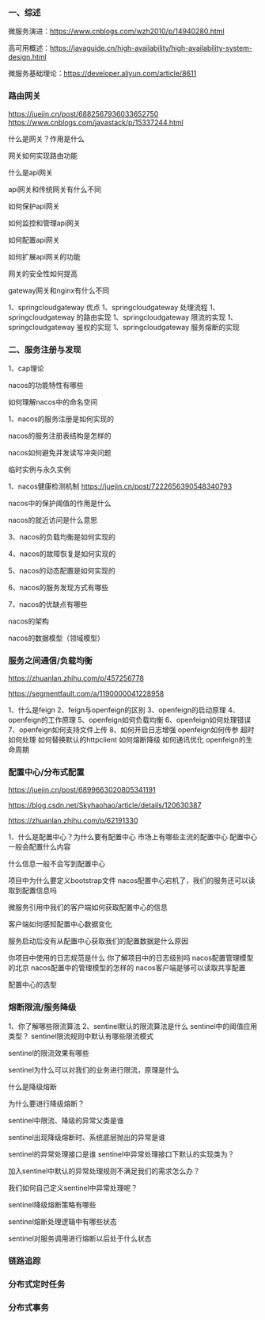 ### 一、综述
微服务演进：https://www.cnblogs.com/wzh2010/p/14940280.html

高可用概述：https://javaguide.cn/high-availability/high-availability-system-design.html

微服务基础理论：https://developer.aliyun.com/article/8611

### 路由网关
https://juejin.cn/post/6882567936033652750
https://www.cnblogs.com/javastack/p/15337244.html

什么是网关？作用是什么

网关如何实现路由功能

什么是api网关

api网关和传统网关有什么不同

如何保护api网关

如何监控和管理api网关

如何配置api网关

如何扩展api网关的功能

网关的安全性如何提高

gateway网关和nginx有什么不同

1、springcloudgateway  优点
1、springcloudgateway  处理流程
1、springcloudgateway  的路由实现
1、springcloudgateway  限流的实现
1、springcloudgateway  鉴权的实现
1、springcloudgateway  服务熔断的实现




### 二、服务注册与发现
1、cap理论

nacos的功能特性有哪些

如何理解nacos中的命名空间

1、nacos的服务注册是如何实现的

nacos的服务注册表结构是怎样的

nacos如何避免并发读写冲突问题

临时实例与永久实例

1、nacos健康检测机制
https://juejin.cn/post/7222656390548340793

nacos中的保护阈值的作用是什么

nacos的就近访问是什么意思

3、nacos的负载均衡是如何实现的

4、nacos的故障恢复是如何实现的

5、nacos的动态配置是如何实现的

6、nacos的服务发现方式有哪些

7、nacos的优缺点有哪些

nacos的架构

nacos的数据模型（领域模型）


### 服务之间通信/负载均衡
https://zhuanlan.zhihu.com/p/457256778

https://segmentfault.com/a/1190000041228958

1、什么是feign
2、feign与openfeign的区别
3、openfeign的启动原理
4、openfeign的工作原理
5、openfeign如何负载均衡
6、openfeign如何处理错误
7、openfeign如何支持文件上传
8、如何开启日志增强
openfeign如何传参
超时如何处理
如何替换默认的httpclient
如何熔断降级
如何通讯优化
openfeign的生命周期

### 配置中心/分布式配置
https://juejin.cn/post/6899663020805341191

https://blog.csdn.net/Skyhaohao/article/details/120630387

https://zhuanlan.zhihu.com/p/62191330

1、什么是配置中心？为什么要有配置中心
市场上有哪些主流的配置中心
配置中心一般会配置什么内容

什么信息一般不会写到配置中心

项目中为什么要定义bootstrap文件
nacos配置中心宕机了，我们的服务还可以读取到配置信息吗

微服务引用中我们的客户端如何获取配置中心的信息

客户端如何感知配置中心数据变化

服务启动后没有从配置中心获取我们的配置数据是什么原因

你项目中使用的日志规范是什么
你了解项目中的日志级别吗
nacos配置管理模型的北京
nacos配置中的管理模型的怎样的
nacos客户端是够可以读取共享配置

配置中心的选型






### 熔断限流/服务降级
1、你了解哪些限流算法
2、sentinel默认的限流算法是什么
sentinel中的阈值应用类型？
sentinel限流规则中默认有哪些限流模式

sentinel的限流效果有哪些

sentinel为什么可以对我们的业务进行限流，原理是什么

什么是降级熔断

为什么要进行降级熔断？

sentinel中限流、降级的异常父类是谁

sentinel出现降级熔断时、系统底层抛出的异常是谁

sentinel的异常处理接口是谁
sentinel中异常处理接口下默认的实现类为？

加入sentinel中默认的异常处理规则不满足我们的需求怎么办？

我们如何自己定义sentinel中异常处理呢？

sentinel降级熔断策略有哪些

sentinel熔断处理逻辑中有哪些状态

sentinel对服务调用进行熔断以后处于什么状态






### 链路追踪

### 分布式定时任务

### 分布式事务

